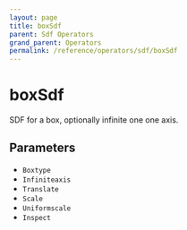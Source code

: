 ```yaml
---
layout: page
title: boxSdf
parent: Sdf Operators
grand_parent: Operators
permalink: /reference/operators/sdf/boxSdf
---
```


# boxSdf

SDF for a box, optionally infinite one one axis.

## Parameters

* `Boxtype`
* `Infiniteaxis`
* `Translate`
* `Scale`
* `Uniformscale`
* `Inspect`
